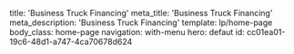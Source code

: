 title: 'Business Truck Financing'
meta_title: 'Business Truck Financing'
meta_description: 'Business Truck Financing'
template: lp/home-page
body_class: home-page
navigation: with-menu
hero: defaut
id: cc01ea01-19c6-48d1-a747-4ca70678d624
